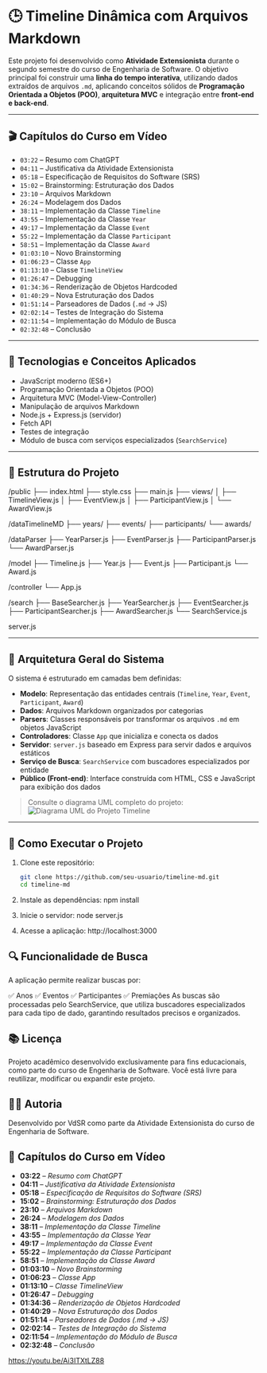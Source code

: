 # 🕒 Timeline Dinâmica com Arquivos Markdown

Este projeto foi desenvolvido como **Atividade Extensionista** durante o segundo semestre do curso de Engenharia de Software. O objetivo principal foi construir uma **linha do tempo interativa**, utilizando dados extraídos de arquivos `.md`, aplicando conceitos sólidos de **Programação Orientada a Objetos (POO)**, **arquitetura MVC** e integração entre **front-end e back-end**.

---

## 🎬 Capítulos do Curso em Vídeo

- `03:22` – Resumo com ChatGPT  
- `04:11` – Justificativa da Atividade Extensionista  
- `05:18` – Especificação de Requisitos do Software (SRS)  
- `15:02` – Brainstorming: Estruturação dos Dados  
- `23:10` – Arquivos Markdown  
- `26:24` – Modelagem dos Dados  
- `38:11` – Implementação da Classe `Timeline`  
- `43:55` – Implementação da Classe `Year`  
- `49:17` – Implementação da Classe `Event`  
- `55:22` – Implementação da Classe `Participant`  
- `58:51` – Implementação da Classe `Award`  
- `01:03:10` – Novo Brainstorming  
- `01:06:23` – Classe `App`  
- `01:13:10` – Classe `TimelineView`  
- `01:26:47` – Debugging  
- `01:34:36` – Renderização de Objetos Hardcoded  
- `01:40:29` – Nova Estruturação dos Dados  
- `01:51:14` – Parseadores de Dados (`.md` → JS)  
- `02:02:14` – Testes de Integração do Sistema  
- `02:11:54` – Implementação do Módulo de Busca  
- `02:32:48` – Conclusão  

---

## 🧠 Tecnologias e Conceitos Aplicados

- JavaScript moderno (ES6+)
- Programação Orientada a Objetos (POO)
- Arquitetura MVC (Model-View-Controller)
- Manipulação de arquivos Markdown
- Node.js + Express.js (servidor)
- Fetch API
- Testes de integração
- Módulo de busca com serviços especializados (`SearchService`)

---

## 📁 Estrutura do Projeto
/public
├── index.html
├── style.css
├── main.js
├── views/
│ ├── TimelineView.js
│ ├── EventView.js
│ ├── ParticipantView.js
│ └── AwardView.js

/dataTimelineMD
├── years/
├── events/
├── participants/
└── awards/

/dataParser
├── YearParser.js
├── EventParser.js
├── ParticipantParser.js
└── AwardParser.js

/model
├── Timeline.js
├── Year.js
├── Event.js
├── Participant.js
└── Award.js

/controller
└── App.js

/search
├── BaseSearcher.js
├── YearSearcher.js
├── EventSearcher.js
├── ParticipantSearcher.js
├── AwardSearcher.js
└── SearchService.js

server.js

---

## 📐 Arquitetura Geral do Sistema

O sistema é estruturado em camadas bem definidas:

- **Modelo**: Representação das entidades centrais (`Timeline`, `Year`, `Event`, `Participant`, `Award`)
- **Dados**: Arquivos Markdown organizados por categorias
- **Parsers**: Classes responsáveis por transformar os arquivos `.md` em objetos JavaScript
- **Controladores**: Classe `App` que inicializa e conecta os dados
- **Servidor**: `server.js` baseado em Express para servir dados e arquivos estáticos
- **Serviço de Busca**: `SearchService` com buscadores especializados por entidade
- **Público (Front-end)**: Interface construída com HTML, CSS e JavaScript para exibição dos dados

> Consulte o diagrama UML completo do projeto:  
> ![Diagrama UML do Projeto Timeline](plantuml-diagrama-timeline.png)

---

## 🚀 Como Executar o Projeto

1. Clone este repositório:
   ```bash
   git clone https://github.com/seu-usuario/timeline-md.git
   cd timeline-md

2. Instale as dependências:
    npm install

3. Inicie o servidor:
   node server.js

4. Acesse a aplicação:
   http://localhost:3000


##  🔍 Funcionalidade de Busca

A aplicação permite realizar buscas por:

✅ Anos
✅ Eventos
✅ Participantes
✅ Premiações
As buscas são processadas pelo SearchService, que utiliza buscadores especializados para cada tipo de dado, garantindo resultados precisos e organizados.

## 📚 Licença
Projeto acadêmico desenvolvido exclusivamente para fins educacionais, como parte do curso de Engenharia de Software.
Você está livre para reutilizar, modificar ou expandir este projeto.

## 👩‍💻 Autoria
Desenvolvido por VdSR como parte da Atividade Extensionista do curso de Engenharia de Software.

## 🎥 Capítulos do Curso em Vídeo

- **03:22** – *Resumo com ChatGPT*
- **04:11** – *Justificativa da Atividade Extensionista*
- **05:18** – *Especificação de Requisitos do Software (SRS)*
- **15:02** – *Brainstorming: Estruturação dos Dados*
- **23:10** – *Arquivos Markdown*
- **26:24** – *Modelagem dos Dados*
- **38:11** – *Implementação da Classe Timeline*
- **43:55** – *Implementação da Classe Year*
- **49:17** – *Implementação da Classe Event*
- **55:22** – *Implementação da Classe Participant*
- **58:51** – *Implementação da Classe Award*
- **01:03:10** – *Novo Brainstorming*
- **01:06:23** – *Classe App*
- **01:13:10** – *Classe TimelineView*
- **01:26:47** – *Debugging*
- **01:34:36** – *Renderização de Objetos Hardcoded*
- **01:40:29** – *Nova Estruturação dos Dados*
- **01:51:14** – *Parseadores de Dados (.md → JS)*
- **02:02:14** – *Testes de Integração do Sistema*
- **02:11:54** – *Implementação do Módulo de Busca*
- **02:32:48** – *Conclusão*

https://youtu.be/Ai3ITXtLZ88 